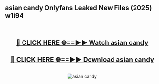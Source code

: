 <h2>asian candy Onlyfans Leaked New Files (2025) w1i94</h2>
<br>
<div align="center">
<h2><a href="https://mediafiles.top/asian_candy&ref=git" rel="nofollow">🔴 CLICK HERE 🌐==►► Watch asian candy</a></h2>
<h2><a href="https://mediafiles.top/asian_candy&ref=git" rel="nofollow">🔴 CLICK HERE 🌐==►► Download asian candy</a></h2>
<br>
<a href="https://mediafiles.top/asian_candy&ref=git" rel="nofollow" data-target="animated-image.originalLink"><img src="https://i.ibb.co.com/xMMVF88/686577567.gif" alt="asian candy" style="max-width: 100%; display: inline-block;" data-target="animated-image.originalImage"></a>
</div>
<br>
<br>
